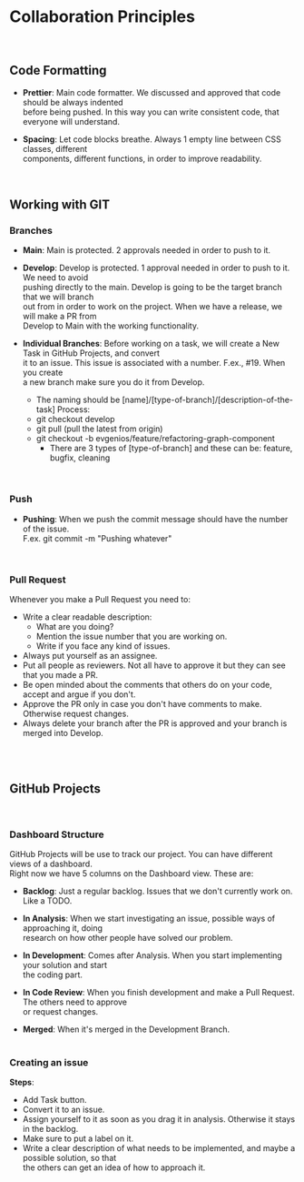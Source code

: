 # Collaboration Principles

<br/>

## Code Formatting

- **Prettier**: Main code formatter. We discussed and approved that code should be always indented\
  before being pushed. In this way you can write consistent code, that everyone will understand.

- **Spacing**: Let code blocks breathe. Always 1 empty line between CSS classes, different\
  components, different functions, in order to improve readability.

<br />

## Working with GIT

### Branches

- **Main**: Main is protected. 2 approvals needed in order to push to it.

- **Develop**: Develop is protected. 1 approval needed in order to push to it. We need to avoid\
  pushing directly to the main. Develop is going to be the target branch that we will branch\
  out from in order to work on the project. When we have a release, we will make a PR from\
  Develop to Main with the working functionality.

- **Individual Branches**:
  Before working on a task, we will create a New Task in GitHub Projects, and convert\
  it to an issue. This issue is associated with a number. F.ex., #19. When you create\
  a new branch make sure you do it from Develop.

  - The naming should be [name]/[type-of-branch]/[description-of-the-task] Process:
  - git checkout develop
  - git pull (pull the latest from origin)
  - git checkout -b evgenios/feature/refactoring-graph-component
    - There are 3 types of [type-of-branch] and these can be: feature, bugfix, cleaning

<br/>

### Push

- **Pushing**: When we push the commit message should have the number of the issue.\
  F.ex. git commit -m "Pushing whatever"

<br/>

### Pull Request

Whenever you make a Pull Request you need to:

- Write a clear readable description:
  - What are you doing?
  - Mention the issue number that you are working on.
  - Write if you face any kind of issues.
- Always put yourself as an assignee.
- Put all people as reviewers. Not all have to approve it but they can see that you made a PR.
- Be open minded about the comments that others do on your code, accept and argue if you don't.
- Approve the PR only in case you don't have comments to make. Otherwise request changes.
- Always delete your branch after the PR is approved and your branch is merged into Develop.

<br />
<br />

## GitHub Projects

<br />

### Dashboard Structure

GitHub Projects will be use to track our project. You can have different views of a dashboard.\
Right now we have 5 columns on the Dashboard view. These are:

- **Backlog**: Just a regular backlog. Issues that we don't currently work on. Like a TODO.

- **In Analysis**: When we start investigating an issue, possible ways of approaching it, doing\
  research on how other people have solved our problem.

- **In Development**: Comes after Analysis. When you start implementing your solution and start\
  the coding part.

- **In Code Review**: When you finish development and make a Pull Request. The others need to approve\
  or request changes.

- **Merged**: When it's merged in the Development Branch.
  <br />
  <br />

### Creating an issue

**Steps**:

- Add Task button.
- Convert it to an issue.
- Assign yourself to it as soon as you drag it in analysis. Otherwise it stays in the backlog.
- Make sure to put a label on it.
- Write a clear description of what needs to be implemented, and maybe a possible solution, so that\
  the others can get an idea of how to approach it.
